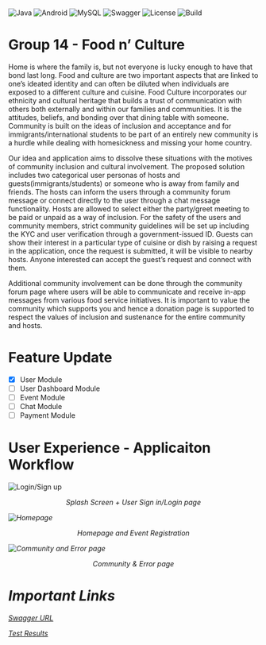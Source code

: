 ###
![Java](https://img.shields.io/badge/java-%23ED8B00.svg?style=for-the-badge&logo=java&logoColor=white)
![Android](https://img.shields.io/badge/Android-3DDC84?style=for-the-badge&logo=android&logoColor=white)
![MySQL](https://img.shields.io/badge/mysql-%2300f.svg?style=for-the-badge&logo=mysql&logoColor=white)
![Swagger](https://img.shields.io/badge/-Swagger-%23Clojure?style=for-the-badge&logo=swagger&logoColor=white)
![License](https://img.shields.io/github/license/othneildrew/Best-README-Template.svg?style=for-the-badge)
![Build](https://img.shields.io/badge/Build-Passing-green)

# Group 14 - Food n’ Culture

Home is where the family is, but not everyone is lucky enough to have that bond last long.
Food and culture are two important aspects that are linked to one’s ideated identity and can
often be diluted when individuals are exposed to a different culture and cuisine. Food
Culture incorporates our ethnicity and cultural heritage that builds a trust of
communication with others both externally and within our families and communities. It is
the attitudes, beliefs, and bonding over that dining table with someone. Community is built
on the ideas of inclusion and acceptance and for immigrants/international students to be
part of an entirely new community is a hurdle while dealing with homesickness and missing
your home country.

Our idea and application aims to dissolve these situations with the motives of community
inclusion and cultural involvement. The proposed solution includes two categorical user
personas of hosts and guests(immigrants/students) or someone who is away from family
and friends. The hosts can inform the users through a community forum message or
connect directly to the user through a chat message functionality. Hosts are allowed to
select either the party/greet meeting to be paid or unpaid as a way of inclusion. For the
safety of the users and community members, strict community guidelines will be set up
including the KYC and user verification through a government-issued ID. Guests can show
their interest in a particular type of cuisine or dish by raising a request in the application,
once the request is submitted, it will be visible to nearby hosts. Anyone interested can
accept the guest’s request and connect with them.

Additional community involvement can be done through the community forum page where
users will be able to communicate and receive in-app messages from various food service
initiatives. It is important to value the community which supports you and hence a donation
page is supported to respect the values of inclusion and sustenance for the entire
community and hosts.

# Feature Update
- [x] User Module
- [ ] User Dashboard Module
- [ ] Event Module
- [ ] Chat Module
- [ ] Payment Module

# User Experience - Applicaiton Workflow


![Login/Sign up](https://i.imgur.com/4dqIGaA.png)
<div align="center"><i>Splash Screen + User Sign in/Login page<i></div>

![Homepage](https://i.imgur.com/g556n19.png)
<div align="center"><i>Homepage and Event Registration<i></div>

![Community and Error page](https://i.imgur.com/814qHDT.png)
<div align="center"><i>Community & Error page<i></div>

# Important Links
[Swagger URL](http://localhost:8080/swagger-ui.html)

[Test Results](http://localhost:8080/group-14/server/build/reports/tests/test/index.html)
